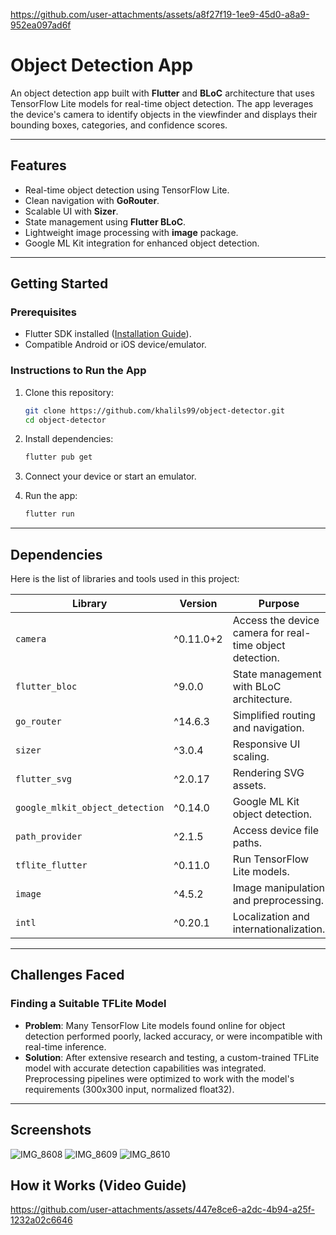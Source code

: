 
https://github.com/user-attachments/assets/a8f27f19-1ee9-45d0-a8a9-952ea097ad6f
# Object Detection App

An object detection app built with **Flutter** and **BLoC** architecture that uses TensorFlow Lite models for real-time object detection. The app leverages the device's camera to identify objects in the viewfinder and displays their bounding boxes, categories, and confidence scores.

---

## Features
- Real-time object detection using TensorFlow Lite.
- Clean navigation with **GoRouter**.
- Scalable UI with **Sizer**.
- State management using **Flutter BLoC**.
- Lightweight image processing with **image** package.
- Google ML Kit integration for enhanced object detection.

---

## Getting Started

### Prerequisites
- Flutter SDK installed ([Installation Guide](https://docs.flutter.dev/get-started/install)).
- Compatible Android or iOS device/emulator.

### Instructions to Run the App

1. Clone this repository:
   ```bash
   git clone https://github.com/khalils99/object-detector.git
   cd object-detector
   ```

2. Install dependencies:
   ```bash
   flutter pub get
   ```

3. Connect your device or start an emulator.

4. Run the app:
   ```bash
   flutter run
   ```

---

## Dependencies

Here is the list of libraries and tools used in this project:

| Library                          | Version   | Purpose                                              |
|----------------------------------|-----------|------------------------------------------------------|
| `camera`                        | ^0.11.0+2 | Access the device camera for real-time object detection. |
| `flutter_bloc`                  | ^9.0.0    | State management with BLoC architecture.            |
| `go_router`                     | ^14.6.3   | Simplified routing and navigation.                  |
| `sizer`                         | ^3.0.4    | Responsive UI scaling.                              |
| `flutter_svg`                   | ^2.0.17   | Rendering SVG assets.                               |
| `google_mlkit_object_detection` | ^0.14.0   | Google ML Kit object detection.                    |
| `path_provider`                 | ^2.1.5    | Access device file paths.                           |
| `tflite_flutter`                | ^0.11.0   | Run TensorFlow Lite models.                         |
| `image`                         | ^4.5.2    | Image manipulation and preprocessing.               |
| `intl`                          | ^0.20.1   | Localization and internationalization.              |

---

## Challenges Faced

### Finding a Suitable TFLite Model
- **Problem**: Many TensorFlow Lite models found online for object detection performed poorly, lacked accuracy, or were incompatible with real-time inference.
- **Solution**: After extensive research and testing, a custom-trained TFLite model with accurate detection capabilities was integrated. Preprocessing pipelines were optimized to work with the model's requirements (300x300 input, normalized float32).

---

## Screenshots
![IMG_8608](https://github.com/user-attachments/assets/02422cba-3cde-4db1-9c8b-82dfc05d46d8)
![IMG_8609](https://github.com/user-attachments/assets/afde1704-7048-4fa9-9cc8-1638bb61b461)
![IMG_8610](https://github.com/user-attachments/assets/16eb7ec9-58f6-4546-a93a-ddb7af3b1ed1)



## How it Works (Video Guide)


https://github.com/user-attachments/assets/447e8ce6-a2dc-4b94-a25f-1232a02c6646


